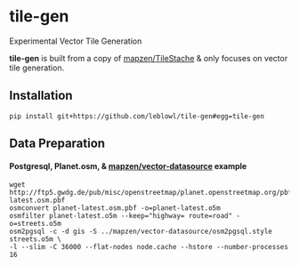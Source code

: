 # tile-gen
Experimental Vector Tile Generation

**tile-gen** is built from a copy of [mapzen/TileStache](https://github.com/mapzen/TileStache) & only focuses on vector tile generation.

## Installation
```shell
pip install git+https://github.com/leblowl/tile-gen#egg=tile-gen
```
## Data Preparation
#### Postgresql, Planet.osm, & [mapzen/vector-datasource](https://github.com/mapzen/vector-datasource) example
```
wget http://ftp5.gwdg.de/pub/misc/openstreetmap/planet.openstreetmap.org/pbf/planet-latest.osm.pbf
osmconvert planet-latest.osm.pbf -o=planet-latest.o5m
osmfilter planet-latest.o5m --keep="highway= route=road" -o=streets.o5m
osm2pgsql -c -d gis -S ../mapzen/vector-datasource/osm2pgsql.style streets.o5m \
-l --slim -C 36000 --flat-nodes node.cache --hstore --number-processes 16
```
